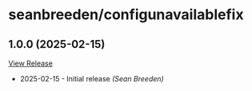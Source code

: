 # seanbreeden/configunavailablefix

## 1.0.0 (2025-02-15)

[View Release](git@github.com:seanbreeden/configunavailablefix)

*  2025-02-15 - Initial release *(Sean Breeden)*
